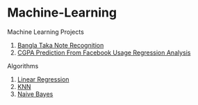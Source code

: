 # Machine-Learning
Machine Learning Projects

1. [ Bangla Taka Note Recognition ](https://github.com/MHRupok/Machine-Learning/blob/master/Bangla%20Taka%20Recognition.ipynb)
2. [ CGPA Prediction From Facebook Usage Regression Analysis ](https://github.com/MHRupok/Machine-Learning/blob/master/CGPA%20prediction.ipynb)

Algorithms

1. [ Linear Regression ](https://github.com/MHRupok/Machine-Learning/blob/master/Linear%20Regression.ipynb)
2. [ KNN ](https://github.com/MHRupok/Machine-Learning/blob/master/KNN.ipynb)
3. [ Naive Bayes ](https://github.com/MHRupok/Machine-Learning/blob/master/Naive%20Bayes.ipynb)






